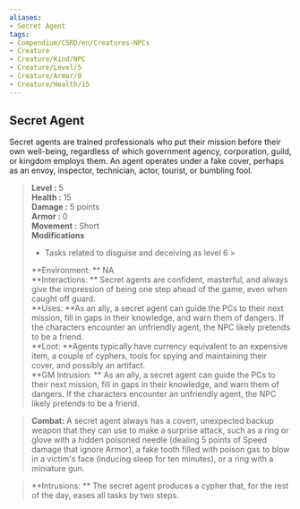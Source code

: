 ```yaml
---
aliases:
- Secret Agent
tags:
- Compendium/CSRD/en/Creatures-NPCs
- Creature
- Creature/Kind/NPC
- Creature/Level/5
- Creature/Armor/0
- Creature/Health/15
---
```


  
## Secret Agent  
Secret agents are trained professionals who put their mission before their own well-being, regardless of which government agency, corporation, guild, or kingdom employs them. An agent operates under a fake cover, perhaps as an envoy, inspector, technician, actor, tourist, or bumbling fool.  

  
> **Level :** 5  
> **Health :** 15  
> **Damage :** 5 points  
> **Armor :** 0  
> **Movement :** Short  
> **Modifications**  
>- Tasks related to disguise and deceiving as level 6 >
>  
> **Environment: ** NA  
> **Interactions: ** Secret agents are confident, masterful, and always give the impression of being one step ahead of the game, even when caught off guard.  
> **Uses: **As an ally, a secret agent can guide the PCs to their next mission, fill in gaps in their knowledge, and warn them of dangers. If the characters encounter an unfriendly agent, the NPC likely pretends to be a friend.  
> **Loot: **Agents typically have currency equivalent to an expensive item, a couple of cyphers, tools for spying and maintaining their cover, and possibly an artifact.  
> **GM Intrusion: ** As an ally, a secret agent can guide the PCs to their next mission, fill in gaps in their knowledge, and warn them of dangers. If the characters encounter an unfriendly agent, the NPC likely pretends to be a friend.  

> **Combat:** 
> A secret agent always has a covert, unexpected backup weapon that they can use to make a surprise attack, such as a ring or glove with a hidden poisoned needle (dealing 5 points of Speed damage that ignore Armor), a fake tooth filled with poison gas to blow in a victim's face (inducing sleep for ten minutes), or a ring with a miniature gun.  
  

> **Intrusions: ** 
> The secret agent produces a cypher that, for the rest of the day, eases all tasks by two steps.  
